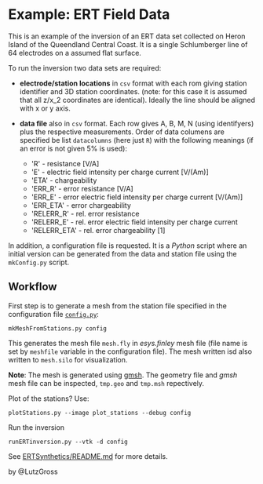 # Example: ERT Field Data 
 
This is an example of the inversion of an ERT data set collected on Heron Island of the 
Queendland Central Coast. It is a single Schlumberger line of 64 electrodes 
on a assumed flat surface. 

To run the inversion two data sets are required:

- **electrode/station locations** in `csv` format with each rom giving station identifier 
and 3D station coordinates. (note: for this case it is assumed that all z/x_2 coordinates are identical). 
Ideally the line should be aligned with x or y axis.
- **data file** also in `csv` format. Each row gives A, B, M, N (using identifyers) plus
the respective measurements. Order of data columens are specified be list `datacolumns` (here just `R`) 
with the following meanings (if an error is not given 5% is used):

  - 'R' - resistance [V/A]
  - 'E' - electric field intensity per charge current [V/(Am)]
  - 'ETA' - chargeability
  - 'ERR_R' - error resistance [V/A]
  - 'ERR_E' - error electric field intensity per charge current [V/(Am)]
  - 'ERR_ETA' - error chargeability 
  - 'RELERR_R' - rel. error resistance
  - 'RELERR_E' - rel. error electric field intensity per charge current
  - 'RELERR_ETA' - rel. error chargeability  [1]

In addition, a configuration file is requested. It is a *Python* script where an 
initial version can be generated from the data and station file using 
the `mkConfig.py` script.   

## Workflow

First step is to generate a mesh from the station file specified in the configuration file
[`config.py`](/config.py):

    mkMeshFromStations.py config

This generates the mesh file `mesh.fly`  in *esys.finley* mesh file (file name is 
set by `meshfile` variable in the configuration file). The mesh written isd also
written to `mesh.silo` for visualization. 

**Note**: The mesh is generated using [gmsh](https://gmsh.info/). The geometry file and *gmsh* 
mesh file can be inspected, `tmp.geo` and `tmp.msh` repectively.

Plot of the stations? Use:

    plotStations.py --image plot_stations --debug config

Run the inversion

    runERTinversion.py --vtk -d config  

See [ERTSynthetics/README.md](../ERTSynthetics/README.md) for more details.

by @LutzGross